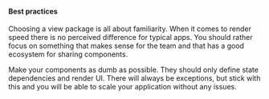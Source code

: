 #### Best practices
Choosing a view package is all about familiarity. When it comes to render speed there is no perceived difference for typical apps. You should rather focus on something that makes sense for the team and that has a good ecosystem for sharing components.

Make your components as dumb as possible. They should only define state dependencies and render UI. There will always be exceptions, but stick with this and you will be able to scale your application without any issues.
